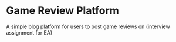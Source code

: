 # Game Review Platform
A simple blog platform for users to post game reviews on (interview assignment for EA)
